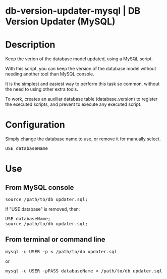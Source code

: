 db-version-updater-mysql | DB Version Updater (MySQL)
=====================================================

# Description

Keep the verion of the database model updated, using a MySQL script.

With this script, you can keep the version of the database model without needing another tool than MySQL console.

It is the simplest and easiest way to perform this task so common, without the need to using other extra tools.

To work, creates an auxiliar database table (database\_version)  to register the executed scripts, and prevent to execute any executed script.


# Configuration

Simply change the database name to use, or remove it for manually select.

<pre>USE databaseName</pre>


# Use

## From MySQL console

<pre>source /path/to/db_updater.sql;</pre>

If "USE database" is removed, then:

<pre>USE databaseName;
source /path/to/db_updater.sql;</pre>


## From terminal or command line

<pre>mysql -u USER -p &lt; /path/to/db_updater.sql</pre>

or

<pre>mysql -u USER -pPASS databaseName < /path/to/db_updater.sql</pre>
